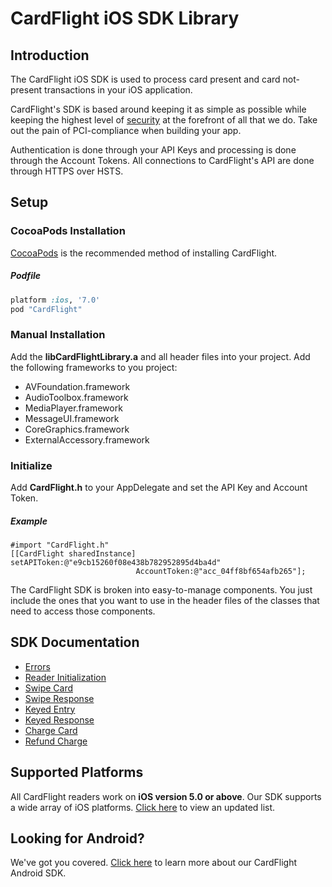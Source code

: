 CardFlight iOS SDK Library
=================

Introduction
------------

The CardFlight iOS SDK is used to process card present and card not-present transactions in your iOS application.

CardFlight's SDK is based around keeping it as simple as possible while keeping the highest level of [security](https://developers.getcardflight.com/help/security) at the forefront of all that we do. Take out the pain of PCI-compliance when building your app.

Authentication is done through your API Keys and processing is done through the Account Tokens. All connections to CardFlight's API are done through HTTPS over HSTS.

Setup
----------

### CocoaPods Installation

[CocoaPods](http://www.cocoapods.org/) is the recommended method of installing CardFlight.

##### Podfile

```ruby
platform :ios, '7.0'
pod "CardFlight"
```

### Manual Installation

Add the **libCardFlightLibrary.a** and all header files into your project. Add the following frameworks to you project:

- AVFoundation.framework 
- AudioToolbox.framework 
- MediaPlayer.framework 
- MessageUI.framework 
- CoreGraphics.framework
- ExternalAccessory.framework

### Initialize

Add **CardFlight.h** to your AppDelegate and set the API Key and Account Token.

##### Example

```
#import "CardFlight.h"
[[CardFlight sharedInstance] setAPIToken:@"e9cb15260f08e438b782952895d4ba4d"
                            AccountToken:@"acc_04ff8bf654afb265"];
```

The CardFlight SDK is broken into easy-to-manage components. You just include the ones that you want to use in the header files of the classes that need to access those components.

SDK Documentation
--------------

- [Errors](https://developers.getcardflight.com/docs/api#errors)
- [Reader Initialization](https://developers.getcardflight.com/docs/api#reader_initialization)
- [Swipe Card](https://developers.getcardflight.com/docs/api#swipe_card)
- [Swipe Response](https://developers.getcardflight.com/docs/api#swipe_card_response)
- [Keyed Entry](https://developers.getcardflight.com/docs/api#keyed_entry)
- [Keyed Response](https://developers.getcardflight.com/docs/api#keyed_response)
- [Charge Card](https://developers.getcardflight.com/docs/api#process_payment)
- [Refund Charge](https://developers.getcardflight.com/docs/api#refund_charge)


Supported Platforms
-----------------------

All CardFlight readers work on **iOS version 5.0 or above**. Our SDK supports a wide array of iOS platforms. [Click here](https://developers.getcardflight.com/docs/ios) to view an updated list.


Looking for Android?
-----------------

We've got you covered. [Click here](https://github.com/CardFlight/cardflight-android) to learn more about our CardFlight Android SDK. 


